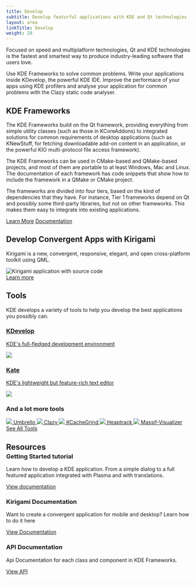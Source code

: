 ```yaml
---
title: Develop
subtitle: Develop featurful applications with KDE and Qt technologies
layout: area
linkTitle: Develop
weight: 20
---
```


<section class="container">
  <div class="mx-auto">
    <p>
      Focused on speed and multiplatform technologies, Qt and KDE technologies is
      the fastest and smartest way to produce industry-leading software that users
      love.
    </p>
    <p>
      Use KDE Frameworks to solve common problems. Write your applications inside
      KDevelop, the powerful KDE IDE. Improve the performace of your apps using 
      KDE profilers and analyse your application for common problems with the
      Clazy static code analyser.
    </p>
  </div>
</section>

<section>
  <div class="container">
    <h2 class="text-center">KDE Frameworks</h2>
    <p>
      The KDE Frameworks build on the Qt framework, providing everything from
      simple utility classes (such as those in KCoreAddons) to integrated
      solutions for common requirements of desktop applications (such as
      KNewStuff, for fetching downloadable add-on content in an application,
      or the powerful KIO multi-protocol file access framework).
    <p>
    <p>
      The KDE Frameworks can be used in CMake-based and QMake-based projects,
      and most of them are portable to at least Windows, Mac and Linux. The
      documentation of each framework has code snippets that show how to
      include the framework in a QMake or CMake project.
    </p>
    <p>
      The frameworks are divided into four tiers, based on the kind of
      dependencies that they have. For instance, Tier 1 frameworks depend
      on Qt and possibly some third-party libraries, but not on other
      frameworks. This makes them easy to integrate into existing
      applications.
    </p>
    <div class="d-flex justify-content-center">
      <a href="/product/framework" class="button learn-more ml-2 mr-2">Learn More</a>
      <a href="https://api.kde.org/frameworks/" class="ml-2 mr-2 button learn-more">Documentation</a>
    </div>
  </div>
</section>

<section id="kirigami">
  <div class="text-center pl-5 pr-5 img-fluid container">
    <h2>Develop Convergent Apps with Kirigami</h2>
    <p class="mb-5">Kirigami is a new, convergent, responsive, elegant, and open cross-platform toolkit using QML.</p>
    <div class="laptop-with-overlay text-center position-relative">
      <img class="laptop img-fluid mb-3" src="https://kde.org/content/plasma-desktop/laptop.png" alt="">
      <div class="laptop-overlay">
        <img class="img-fluid mb-3" src="/develop/kirigami_code_view.png" alt="Kirigami application with source code" />
      </div>
    </div>
    <a class="learn-more" href="https://kde.org/products/kirigami/">Learn more</a>
  </div>
</section>

<section>
  <div class="container text-center">
    <h2>Tools</h2> 
    <p>KDE develops a variety of tools to help you develop the best applications you possibly can.</p>
    <div class="tools">
      <a class="tool" href="https://kdevelop.org">
        <div>
          <h3>KDevelop</h3>
          <p>KDE's full-fledged development environment</p>
        </div>
        <div>
          <img class="img-fluid" src="https://kde.org/applications/icons/org.kde.kdevelop.svg">
        </div>
      </a>
      <a class="tool" href="https://kate-editor.org">
        <div>
          <h3>Kate</h3>
          <p>KDE's lightweight but feature-rich text editor</p>
        </div>
        <div>
          <img class="img-fluid" src="https://kde.org/applications/icons/org.kde.kate.svg">
        </div>
      </a>
    </div>
    <div class="tool flex-column  mt-5">
      <h3>And a lot more tools</h3>
      <div class="more-apps">
        <a href="https://umbrello.kde.org">
          <img src="https://kde.org/applications/icons/org.kde.umbrello.svg" />
          Umbrello
        </a>
        <a href="https://kde.org/applications/development/org.kde.clazy">
          <img src="https://kde.org/applications/icons/org.kde.clazy.svg" />
          Clazy
        </a>
        <a href="https://kde.org/applications/development/org.kde.kcachegrind">
          <img src="https://kde.org/applications/icons/org.kde.kcachegrind.svg" />
          KCacheGrind
        </a>
        <a href="https://kde.org/applications/development/org.kde.heaptrack">
          <img src="https://kde.org/applications/icons/org.kde.heaptrack.svg" />
          Heaptrack
        </a>
        <a href="https://kde.org/applications/development/org.kde.massif-visualizer">
          <img src="https://kde.org/applications/icons/org.kde.massif-visualizer.svg" />
          Massif-Visualizer
        </a>
      </div>
      <a href="/applications/development" class="learn-more mt-3">See All Tools</a>
    </div>
  </div>
</section>

<section>
  <div class="container">
    <h2 style="margin-bottom: -20px;">Resources</h2>
    <div class="row bottomAlignRow" style="border-bottom: solid 1px #EEE; padding-bottom: 20px;">
      <div class="col-sm">
        <h3>Getting Started tutorial</h3>
        <p>
          Learn how to develop a KDE application. From a simple dialog to a full featured application
          integrated with Plasma and with translations.
        </p>
        <a href="/docs/" class="learn-more button">View documentation</a>
      </div>
      <div class="col-sm">
        <h3>Kirigami Documentation</h3>
        <p>
          Want to create a convergent application for mobile and desktop? Learn how to do it here
        </p>
        <a href="/kirigami" class="learn-more button">View Documentation</a>
      </div>
      <div class="col-sm">
        <h3>API Documentation</h3>
        <p>
          Api Documentation for each class and component in KDE Frameworks.
        </p>
        <a href="https://api.kde.org" class="learn-more button">View API</a>
      </div>
    </div>
  </div>
</section>
